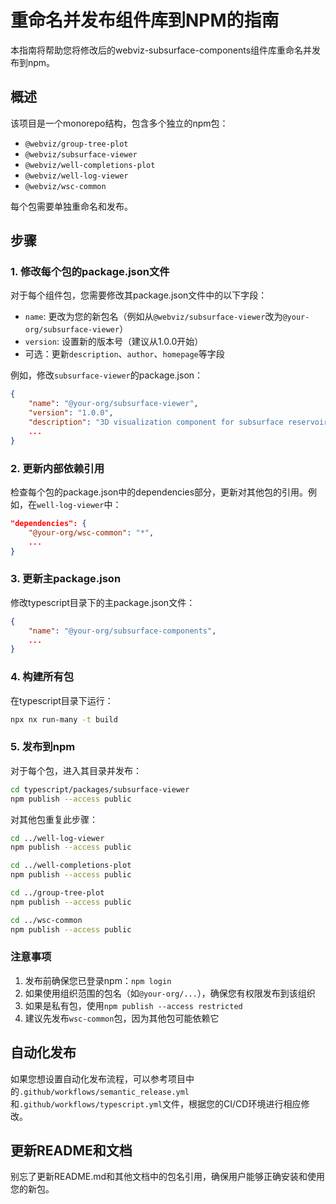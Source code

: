 # 重命名并发布组件库到NPM的指南

本指南将帮助您将修改后的webviz-subsurface-components组件库重命名并发布到npm。

## 概述

该项目是一个monorepo结构，包含多个独立的npm包：

- `@webviz/group-tree-plot`
- `@webviz/subsurface-viewer`
- `@webviz/well-completions-plot`
- `@webviz/well-log-viewer`
- `@webviz/wsc-common`

每个包需要单独重命名和发布。

## 步骤

### 1. 修改每个包的package.json文件

对于每个组件包，您需要修改其package.json文件中的以下字段：

- `name`: 更改为您的新包名（例如从`@webviz/subsurface-viewer`改为`@your-org/subsurface-viewer`）
- `version`: 设置新的版本号（建议从1.0.0开始）
- 可选：更新`description`、`author`、`homepage`等字段

例如，修改`subsurface-viewer`的package.json：

```json
{
    "name": "@your-org/subsurface-viewer",
    "version": "1.0.0",
    "description": "3D visualization component for subsurface reservoir data",
    ...
}
```

### 2. 更新内部依赖引用

检查每个包的package.json中的dependencies部分，更新对其他包的引用。例如，在`well-log-viewer`中：

```json
"dependencies": {
    "@your-org/wsc-common": "*",
    ...
}
```

### 3. 更新主package.json

修改typescript目录下的主package.json文件：

```json
{
    "name": "@your-org/subsurface-components",
    ...
}
```

### 4. 构建所有包

在typescript目录下运行：

```bash
npx nx run-many -t build
```

### 5. 发布到npm

对于每个包，进入其目录并发布：

```bash
cd typescript/packages/subsurface-viewer
npm publish --access public
```

对其他包重复此步骤：

```bash
cd ../well-log-viewer
npm publish --access public

cd ../well-completions-plot
npm publish --access public

cd ../group-tree-plot
npm publish --access public

cd ../wsc-common
npm publish --access public
```

### 注意事项

1. 发布前确保您已登录npm：`npm login`
2. 如果使用组织范围的包名（如`@your-org/...`），确保您有权限发布到该组织
3. 如果是私有包，使用`npm publish --access restricted`
4. 建议先发布`wsc-common`包，因为其他包可能依赖它

## 自动化发布

如果您想设置自动化发布流程，可以参考项目中的`.github/workflows/semantic_release.yml`和`.github/workflows/typescript.yml`文件，根据您的CI/CD环境进行相应修改。

## 更新README和文档

别忘了更新README.md和其他文档中的包名引用，确保用户能够正确安装和使用您的新包。